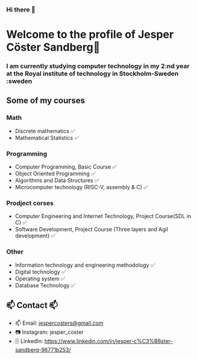 ### Hi there 👋

# Welcome to the profile of Jesper Cöster Sandberg👋

### I am currently studying computer technology in my 2:nd year at the Royal institute of technology in Stockholm-Sweden :sweden

## Some of my courses
### Math
- Discrete mathematics ✅
- Mathematical Statistics ✅


### Programming 
- Computer Programming, Basic Course ✅
- Object Oriented Programming ✅
- Algorithms and Data Structures ✅
- Microcomputer technology (RISC-V, assembly & C) ✅

### Prodject corses
- Computer Engineering and Internet Technology, Project Course(SDL in C) ✅
- Software Development, Project Course (Three layers and Agil development) ✅

### Other
- Information technology and engineering methodology ✅
- Digital technology ✅
- Operating system ✅
- Database Technology ✅

 ##  📫  Contact 📫
 -  📫 Email: jespercosters@gmail.com
 -  📷 Instagram: jesper_coster
 -  🗄️ LinkedIn: https://www.linkedin.com/in/jesper-c%C3%B6ster-sandberg-96771b253/
<!--
**JesperCoster/JesperCoster** is a ✨ _special_ ✨ repository because its `README.md` (this file) appears on your GitHub profile.

Here are some ideas to get you started:

- 🔭 I’m currently working on ...
- 🌱 I’m currently learning ...
- 👯 I’m looking to collaborate on ...
- 🤔 I’m looking for help with ...
- 💬 Ask me about ...
- 📫 How to reach me: ...
- 😄 Pronouns: ...
- ⚡ Fun fact: ...
-->
